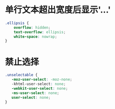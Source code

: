 # 单行文本超出宽度后显示'...'
```css
.ellipsis {
    overflow: hidden;
    text-overflow: ellipsis;
    white-space: nowrap;
}
```

# 禁止选择
```css
.unselectable {
   -moz-user-select: -moz-none;
   -khtml-user-select: none;
   -webkit-user-select: none;
   -ms-user-select: none;
   user-select: none;
}
```
